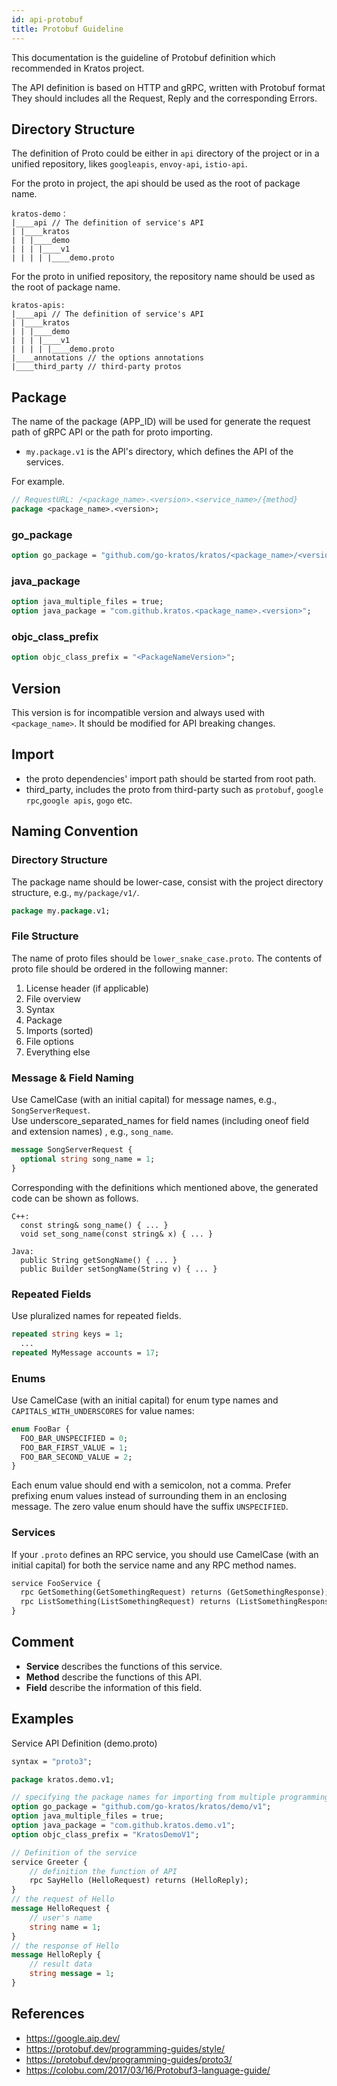 ```yaml
---
id: api-protobuf
title: Protobuf Guideline
---
```


This documentation is the guideline of Protobuf definition which recommended in Kratos project.

The API definition is based on HTTP and gRPC, written with Protobuf format They should includes all the Request, Reply and the corresponding Errors.

## Directory Structure

The definition of Proto could be either in `api` directory of the project or in a unified repository, likes `googleapis`, `envoy-api`, `istio-api`.

For the proto in project, the api should be used as the root of package name.

```
kratos-demo：
|____api // The definition of service's API
| |____kratos
| | |____demo
| | | |____v1
| | | | |____demo.proto
```

For the proto in unified repository, the repository name should be used as the root of package name.

```
kratos-apis:
|____api // The definition of service's API
| |____kratos
| | |____demo
| | | |____v1
| | | | |____demo.proto
|____annotations // the options annotations
|____third_party // third-party protos
```

## Package

The name of the package (APP_ID) will be used for generate the request path of gRPC API or the path for proto importing.

- `my.package.v1` is the API's directory, which defines the API of the services.

For example.

```protobuf
// RequestURL: /<package_name>.<version>.<service_name>/{method}
package <package_name>.<version>;
```

### go_package

```protobuf
option go_package = "github.com/go-kratos/kratos/<package_name>/<version>";
```

### java_package

```protobuf
option java_multiple_files = true;
option java_package = "com.github.kratos.<package_name>.<version>";
```

### objc_class_prefix

```protobuf
option objc_class_prefix = "<PackageNameVersion>";
```

## Version

This version is for incompatible version and always used with `<package_name>`. It should be modified for API breaking changes.

## Import

- the proto dependencies' import path should be started from root path.
- third_party, includes the proto from third-party such as `protobuf`, `google rpc`,`google apis`, `gogo` etc.

## Naming Convention

### Directory Structure

The package name should be lower-case, consist with the project directory structure, e.g., `my/package/v1/`.

```protobuf
package my.package.v1;
```

### File Structure

The name of proto files should be `lower_snake_case.proto`.
The contents of proto file should be ordered in the following manner:

1. License header (if applicable)
2. File overview
3. Syntax
4. Package
5. Imports (sorted)
6. File options
7. Everything else

### Message & Field Naming

Use CamelCase (with an initial capital) for message names, e.g., `SongServerRequest`.  
Use underscore_separated_names for field names (including oneof field and extension names) , e.g., `song_name`.

```protobuf
message SongServerRequest {
  optional string song_name = 1;
}
```

Corresponding with the definitions which mentioned above, the generated code can be shown as follows.

```
C++:
  const string& song_name() { ... }
  void set_song_name(const string& x) { ... }

Java:
  public String getSongName() { ... }
  public Builder setSongName(String v) { ... }
```

### Repeated Fields

Use pluralized names for repeated fields.

```protobuf
repeated string keys = 1;
  ...
repeated MyMessage accounts = 17;
```

### Enums

Use CamelCase (with an initial capital) for enum type names and `CAPITALS_WITH_UNDERSCORES` for value names:

```protobuf
enum FooBar {
  FOO_BAR_UNSPECIFIED = 0;
  FOO_BAR_FIRST_VALUE = 1;
  FOO_BAR_SECOND_VALUE = 2;
}
```

Each enum value should end with a semicolon, not a comma. Prefer prefixing enum values instead of surrounding them in an enclosing message. The zero value enum should have the suffix `UNSPECIFIED`.

### Services

If your `.proto` defines an RPC service, you should use CamelCase (with an initial capital) for both the service name and any RPC method names.

```protobuf
service FooService {
  rpc GetSomething(GetSomethingRequest) returns (GetSomethingResponse);
  rpc ListSomething(ListSomethingRequest) returns (ListSomethingResponse);
}
```

## Comment

- **Service** describes the functions of this service.
- **Method** describe the functions of this API.
- **Field** describe the information of this field.

## Examples

Service API Definition (demo.proto)

```protobuf
syntax = "proto3";

package kratos.demo.v1;

// specifying the package names for importing from multiple programming language
option go_package = "github.com/go-kratos/kratos/demo/v1";
option java_multiple_files = true;
option java_package = "com.github.kratos.demo.v1";
option objc_class_prefix = "KratosDemoV1";

// Definition of the service
service Greeter {
    // definition the function of API
    rpc SayHello (HelloRequest) returns (HelloReply);
}
// the request of Hello
message HelloRequest {
    // user's name
    string name = 1;
}
// the response of Hello
message HelloReply {
    // result data
    string message = 1;
}
```

## References

- https://google.aip.dev/
- https://protobuf.dev/programming-guides/style/
- https://protobuf.dev/programming-guides/proto3/
- https://colobu.com/2017/03/16/Protobuf3-language-guide/
